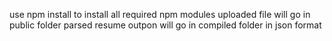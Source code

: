 use npm install to install all required npm modules
uploaded file will go in public folder
parsed resume outpon will go in compiled folder in json format
